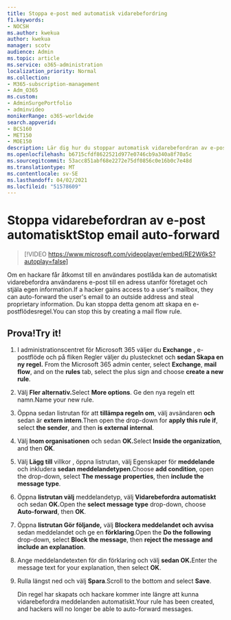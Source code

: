 ```yaml
---
title: Stoppa e-post med automatisk vidarebefordring
f1.keywords:
- NOCSH
ms.author: kwekua
author: kwekua
manager: scotv
audience: Admin
ms.topic: article
ms.service: o365-administration
localization_priority: Normal
ms.collection:
- M365-subscription-management
- Adm_O365
ms.custom:
- AdminSurgePortfolio
- adminvideo
monikerRange: o365-worldwide
search.appverid:
- BCS160
- MET150
- MOE150
description: Lär dig hur du stoppar automatisk vidarebefordran av e-postmeddelanden.
ms.openlocfilehash: b6715cfdf8622521d977e0746cb9a340a8f70a5c
ms.sourcegitcommit: 53acc851abf68e2272e75df0856c0e16b0c7e48d
ms.translationtype: MT
ms.contentlocale: sv-SE
ms.lasthandoff: 04/02/2021
ms.locfileid: "51578609"
---
```

# <a name="stop-email-auto-forward"></a><span data-ttu-id="5fe9f-103">Stoppa vidarebefordran av e-post automatiskt</span><span class="sxs-lookup"><span data-stu-id="5fe9f-103">Stop email auto-forward</span></span>

> [!VIDEO https://www.microsoft.com/videoplayer/embed/RE2W6kS?autoplay=false]

<span data-ttu-id="5fe9f-104">Om en hackare får åtkomst till en användares postlåda kan de automatiskt vidarebefordra användarens e-post till en adress utanför företaget och stjäla egen information.</span><span class="sxs-lookup"><span data-stu-id="5fe9f-104">If a hacker gains access to a user's mailbox, they can auto-forward the user's email to an outside address and steal proprietary information.</span></span> <span data-ttu-id="5fe9f-105">Du kan stoppa detta genom att skapa en e-postflödesregel.</span><span class="sxs-lookup"><span data-stu-id="5fe9f-105">You can stop this by creating a mail flow rule.</span></span>

## <a name="try-it"></a><span data-ttu-id="5fe9f-106">Prova!</span><span class="sxs-lookup"><span data-stu-id="5fe9f-106">Try it!</span></span>

1. <span data-ttu-id="5fe9f-107">I administrationscentret för Microsoft 365 väljer du **Exchange** **,** e-postflöde och på fliken Regler väljer du plustecknet och **sedan Skapa en ny regel.** </span><span class="sxs-lookup"><span data-stu-id="5fe9f-107">From the Microsoft 365 admin center, select **Exchange**, **mail flow**, and on the **rules** tab, select the plus sign and choose **create a new rule**.</span></span>
1. <span data-ttu-id="5fe9f-108">Välj **Fler alternativ.**</span><span class="sxs-lookup"><span data-stu-id="5fe9f-108">Select **More options**.</span></span> <span data-ttu-id="5fe9f-109">Ge den nya regeln ett namn.</span><span class="sxs-lookup"><span data-stu-id="5fe9f-109">Name your new rule.</span></span>
1. <span data-ttu-id="5fe9f-110">Öppna sedan listrutan för att **tillämpa regeln om**, välj avsändaren **och** sedan är **extern intern**.</span><span class="sxs-lookup"><span data-stu-id="5fe9f-110">Then open the drop-down for **apply this rule if**, select **the sender**, and then **is external internal**.</span></span>
1. <span data-ttu-id="5fe9f-111">Välj **Inom organisationen** och sedan **OK.**</span><span class="sxs-lookup"><span data-stu-id="5fe9f-111">Select **Inside the organization**, and then **OK**.</span></span>
1. <span data-ttu-id="5fe9f-112">Välj **Lägg till** villkor , öppna listrutan, välj Egenskaper för **meddelande** och inkludera **sedan meddelandetypen**.</span><span class="sxs-lookup"><span data-stu-id="5fe9f-112">Choose **add condition**, open the drop-down, select **The message properties**, then **include the message type**.</span></span>
1. <span data-ttu-id="5fe9f-113">Öppna **listrutan välj** meddelandetyp, välj **Vidarebefordra automatiskt** och sedan **OK.**</span><span class="sxs-lookup"><span data-stu-id="5fe9f-113">Open the **select message type** drop-down, choose **Auto-forward**, then **OK**.</span></span>
1. <span data-ttu-id="5fe9f-114">Öppna **listrutan Gör följande,** välj **Blockera meddelandet och avvisa** sedan meddelandet och ge en **förklaring**.</span><span class="sxs-lookup"><span data-stu-id="5fe9f-114">Open the **Do the following** drop-down, select **Block the message**, then **reject the message and include an explanation**.</span></span>
1. <span data-ttu-id="5fe9f-115">Ange meddelandetexten för din förklaring och välj **sedan OK.**</span><span class="sxs-lookup"><span data-stu-id="5fe9f-115">Enter the message text for your explanation, then select **OK**.</span></span>
1. <span data-ttu-id="5fe9f-116">Rulla längst ned och välj **Spara**.</span><span class="sxs-lookup"><span data-stu-id="5fe9f-116">Scroll to the bottom and select **Save**.</span></span>

    <span data-ttu-id="5fe9f-117">Din regel har skapats och hackare kommer inte längre att kunna vidarebefordra meddelanden automatiskt.</span><span class="sxs-lookup"><span data-stu-id="5fe9f-117">Your rule has been created, and hackers will no longer be able to auto-forward messages.</span></span>